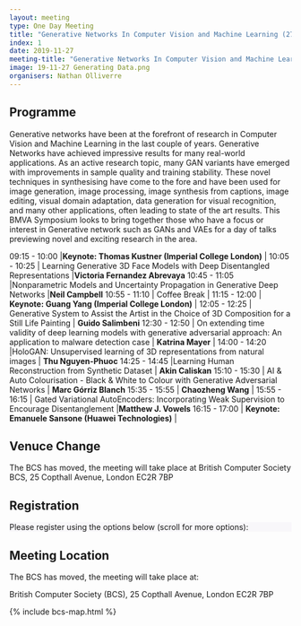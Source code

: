 ```yaml
---
layout: meeting
type: One Day Meeting
title: "Generative Networks In Computer Vision and Machine Learning (27 November 2019)"
index: 1
date: 2019-11-27
meeting-title: "Generative Networks In Computer Vision and Machine Learning"
image: 19-11-27 Generating Data.png
organisers: Nathan Olliverre
---
```





## Programme

Generative networks have been at the forefront of research in Computer Vision and Machine Learning in the last
couple of years. Generative Networks have achieved impressive results for many real-world applications. As an
active research topic, many GAN variants have emerged with improvements in sample quality and training stability.
These novel techniques in synthesising have come to the fore and have been used for image generation,
image processing, image synthesis from captions, image editing, visual domain adaptation, data generation for visual
recognition, and many other applications, often leading to state of the art results. This BMVA Symposium looks to
bring together those who have a focus or interest in Generative network such as GANs and VAEs for a day of talks
previewing novel and exciting research in the area.

<!---
The Programme can be downloaded from [here]({{ site.baseurl }}{% link assets/events/19-11-27Programme.pdf %}).
--->
<!---
## Submission form: 
All those interested in presenting (academics (student or staff) and industrial practitioners in the area) at this meeting are invited to submit an abstract of their talk:


<a href="https://nathan031196.typeform.com/to/iTFURe" target="_blank">https://nathan031196.typeform.com/to/iTFURe</a>
The deadline for submission is: Monday 16th September, 2019

## The goals of the symposium are:
-   To hear from a number of invited keynote speakers and accepted papers in the areas of supervised and unsupervised generative techniques.
-   To bring together experts and students of data synthesis.
-   To identify opportunities for further research and collaboration.



## Meeting areas of interest:
- Generative Adversarial Networks
- Variational Auto-Encoders
- Transfer Learning
- Generation of data through priors
- Manual data synthesis
--->


09:15 - 10:00 |**Keynote: Thomas Kustner (Imperial College London)** |
10:05 - 10:25 | Learning Generative 3D Face Models with Deep Disentangled Representations |**Victoria Fernandez Abrevaya** 
10:45 - 11:05 |Nonparametric Models and Uncertainty Propagation in Generative Deep Networks |**Neil Campbell** 
10:55 - 11:10 | Coffee Break |
11:15 - 12:00 | **Keynote: Guang Yang (Imperial College London)** |
12:05 - 12:25 | Generative System to Assist the Artist in the Choice of 3D Composition for a Still Life Painting | **Guido Salimbeni** 
12:30 - 12:50 | On extending time validity of deep learning models with generative adversarial approach: An application to malware detection case | **Katrina Mayer** |
14:00 - 14:20 |HoloGAN: Unsupervised learning of 3D representations from natural images | **Thu Nguyen-Phuoc** 
14:25 - 14:45 |Learning Human Reconstruction from Synthetic Dataset | **Akin Caliskan** 
15:10 - 15:30 | AI & Auto Colourisation - Black & White to Colour with Generative Adversarial Networks | **Marc Górriz Blanch**
15:35 - 15:55 |   **Chaozheng Wang**  |
15:55 - 16:15 | Gated Variational AutoEncoders: Incorporating Weak Supervision to Encourage Disentanglement |**Matthew J. Vowels** 
16:15 - 17:00 | **Keynote: Emanuele Sansone (Huawei Technologies)** |


<!---
## Videos of Talks
On our BMVA youtube channel there are recorded talks of the slides and speaker from the day [here](https://www.youtube.com/playlist?list=PLW8VWHVjepIsW0S7K_ozIOS4_DGy0qoJf)
<iframe width="560" height="315" src="https://www.youtube.com/embed/videoseries?list=PLW8VWHVjepIsW0S7K_ozIOS4_DGy0qoJf" frameborder="0" allow="autoplay; encrypted-media" allowfullscreen></iframe>

## Meeting Report
After the meeting the organisers will preapre a short summary of the meeting. 

This can be found [here]({{ site.baseurl }}{% link assets/events/bmvameetingreport-19-02-20.pdf %}).
--->

## Venuce Change
The BCS has moved, the meeting will take place at 
British Computer Society BCS, 25 Copthall Avenue, London EC2R 7BP 


## Registration

<div class="container-fluid pb-3">
    <div class="card p-1" style="background: #F8F7FA">
        <div class="card-body mx-auto">
          Please register using the options below (scroll for more options):
        </div>
        <div id="eventbrite-widget-container-53411098032"></div>
    </div>
</div>

<script src="https://www.eventbrite.co.uk/static/widgets/eb_widgets.js"></script>

<script type="text/javascript">
    var exampleCallback = function() {
        console.log('Order complete!');
    };

    function getWidth() {
      if (self.innerWidth) {
        return self.innerWidth;
      }

      if (document.documentElement && document.documentElement.clientWidth) {
        return document.documentElement.clientWidth;
      }

      if (document.body) {
        return document.body.clientWidth;
      }
    }

    var height_to_use = 600;

    if (getWidth() < 1000) {
        height_to_use = 650;
    }

    if (getWidth() < 800) {
        height_to_use = 700;
    }

    if (getWidth() < 550) {
        height_to_use = 710;
    }

    window.EBWidgets.createWidget({
        // Required
        widgetType: 'checkout',
        eventId: '53411098032',
        iframeContainerId: 'eventbrite-widget-container-53411098032',

        // Optional
        iframeContainerHeight: height_to_use,  // Widget height in pixels. Defaults to a minimum of 425px if not provided
        onOrderComplete: exampleCallback  // Method called when an order has successfully completed
    });
</script>

## Meeting Location

The BCS has moved, the meeting will take place at: 

British Computer Society (BCS), 25 Copthall Avenue, London EC2R 7BP 

{% include bcs-map.html %}

